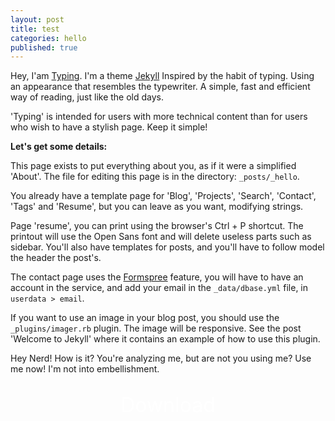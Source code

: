 ```yaml
---
layout: post
title: test
categories: hello
published: true
---
```


  
Hey, I'am [Typing](https://github.com/williamcanin/typing-theme). I'm a theme [Jekyll](https://jekyllrb.com) Inspired by the habit of typing. Using an appearance that resembles the typewriter. A simple, fast and efficient way of reading, just like the old days.

'Typing' is intended for users with more technical content than for users who wish to have a stylish page. Keep it simple!

**Let's get some details:**

This page exists to put everything about you, as if it were a simplified 'About'. The file for editing this page is in the directory: `_posts/_hello`.

You already have a template page for 'Blog', 'Projects', 'Search', 'Contact', 'Tags' and 'Resume', but you can leave as you want, modifying strings.

Page 'resume', you can print using the browser's Ctrl + P shortcut. The printout will use the Open Sans font and will delete useless parts such as sidebar. You'll also have templates for posts, and you'll have to follow model the header the post's.

The contact page uses the [Formspree](https://formspree.io/) feature, you will have to have an account in the service, and add your email in the `_data/dbase.yml` file, in `userdata > email`.

If you want to use an image in your blog post, you should use the `_plugins/imager.rb` plugin. The image will be responsive. See the post 'Welcome to Jekyll' where it contains an example of how to use this plugin. 

Hey Nerd! How is it? You're analyzing me, but are not you using me? Use me now! I'm not into embellishment. 


<div style="width: 200px;margin: 30px auto;text-align: center;" class="download">
    <a style="color: #fff;padding: 2%;width: 200px;font-size: 2rem;text-decoration: none;" href="https://github.com/williamcanin/typing-theme" target="_blank" class="btn btn-success">Download</a>
</div>
